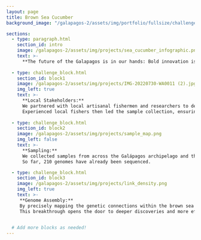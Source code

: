```yaml
---
layout: page
title: Brown Sea Cucumber
background_image: "/galapagos-2/assets/img/portfolio/fullsize/challenge_header.jpg"

sections:
  - type: paragraph.html
    section_id: intro
    image: /galapagos-2/assets/img/projects/sea_cucumber_infographic.png
    text: >-
      **The future of the Galapagos is in our hands: Bold innovation is the only path forward.**
      
  - type: challenge_block.html
    section_id: block1
    image: /galapagos-2/assets/img/projects/IMG-20220730-WA0011 (2).jpg
    img_left: true
    text: >-
      **Local Stakeholders:**
      We partnered with local artisanal fishermen and researchers to design our sampling strategy. 
      Experienced local fishers then led the sample collection, ensuring success through their expertise and knowledge of the waters.
  
  - type: challenge_block.html
    section_id: block2
    image: /galapagos-2/assets/img/projects/sample_map.png
    img_left: false
    text: >-
      **Sampling:**
      We collected samples from across the Galápagos archipelago and the coast of Ecuador, gathering 290 individuals for high-depth whole-genome sequencing. 
      So far, 210 genomes have already been sequenced.

  - type: challenge_block.html
    section_id: block3
    image: /galapagos-2/assets/img/projects/link_density.png
    img_left: true
    text: >-
     **Genome Assembly:**
     By precisely mapping the genetic connections within the brown sea cucumber’s DNA, we now have a complete and reliable reference for this species. 
     This breakthrough opens the door to deeper discoveries and more effective conservation efforts in the Galápagos.
  

  # Add more blocks as needed!
---
```

